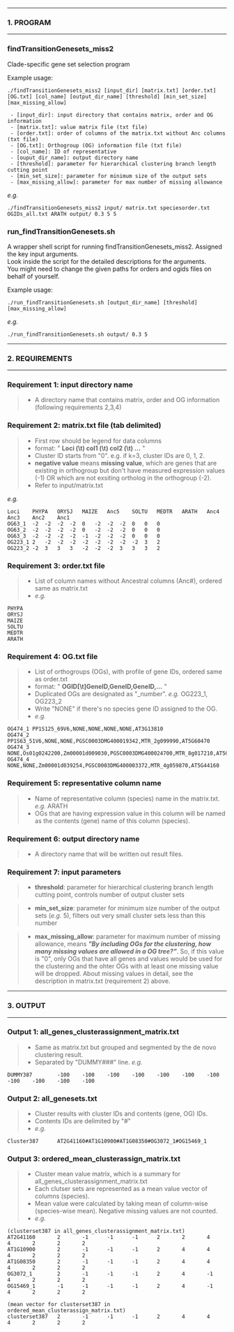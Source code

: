 ---------------
### 1. PROGRAM
---------------
### findTransitionGenesets_miss2
Clade-specific gene set selection program

Example usage:
```
./findTransitionGenesets_miss2 [input_dir] [matrix.txt] [order.txt] [OG.txt] [col_name] [output_dir_name] [threshold] [min_set_size] [max_missing_allow]

 - [input_dir]: input directory that contains matrix, order and OG information
 - [matrix.txt]: value matrix file (txt file)
 - [order.txt]: order of columns of the matrix.txt without Anc columns (txt file)
 - [OG.txt]: Orthogroup (OG) information file (txt file)
 - [col_name]: ID of representative 
 - [ouput_dir_name]: output directory name
 - [threshold]: parameter for hierarchical clustering branch length cutting point
 - [min_set_size]: parameter for minimum size of the output sets
 - [max_missing_allow]: parameter for max number of missing allowance
```

*e.g.*
```
./findTransitionGenesets_miss2 input/ matrix.txt speciesorder.txt OGIDs_all.txt ARATH output/ 0.3 5 5
```

### run_findTransitionGenesets.sh
A wrapper shell script for running findTransitionGenesets_miss2. Assigned the key input arguments.<br>
Look inside the script for the detailed descriptions for the arguments.<br>
You might need to change the given paths for orders and ogids files on behalf of yourself.

Example usage:
```
./run_findTransitionGenesets.sh [output_dir_name] [threshold] [max_missing_allow]

```

*e.g.*
```
./run_findTransitionGenesets.sh output/ 0.3 5
```

-------------------
### 2. REQUIREMENTS
-------------------
### Requirement 1: input directory name
>- A directory name that contains matrix, order and OG information (following requirements 2,3,4)

### Requirement 2: matrix.txt file (tab delimited)
>- First row should be legend for data columns
>- format: " **Loci (\t) col1 (\t) col2 (\t) ...** "
>- Cluster ID starts from "0". e.g. if k=3, cluster IDs are 0, 1, 2.
>- **negative value** means **missing value**, 
   which are genes that are existing in orthogroup but don't have measured expression values (-1)
   OR which are not exsiting ortholog in the orthogroup (-2).
>- Refer to input/matrix.txt

 *e.g.*
``` 
Loci	PHYPA	ORYSJ	MAIZE	Anc5	SOLTU	MEDTR	ARATH	Anc4	Anc3	Anc2	Anc1
OG63_1	-2	-2	-2	-2	0	-2	-2	-2	0	0	0
OG63_2	-2	-2	-2	-2	0	-2	-2	-2	0	0	0
OG63_3	-2	-2	-2	-2	-1	-2	-2	-2	0	0	0
OG223_1	2	-2	-2	-2	-2	-2	-2	-2	-2	3	2
OG223_2	-2	3	3	3	-2	-2	-2	3	3	3	2
```

### Requirement 3: order.txt file
>- List of column names without Ancestral columns (Anc#), ordered same as matrix.txt
>- *e.g.*
```
PHYPA
ORYSJ
MAIZE
SOLTU
MEDTR
ARATH
```

### Requirement 4: OG.txt file
>- List of orthogroups (OGs), with profile of gene IDs, ordered same as order.txt
>- format: " **OGID[\t]GeneID,GeneID,GeneID,...** "
>- Duplicated OGs are designated as "_number". *e.g.* OG223_1, OG223_2 
>- Write "NONE" if there's no species gene ID assigned to the OG.
>- *e.g.*
```
OG474_1	PP1S125_69V6,NONE,NONE,NONE,NONE,AT3G13810
OG474_2	PP1S63_51V6,NONE,NONE,PGSC0003DMG400019342,MTR_2g099990,AT5G60470
OG474_3	NONE,Os01g0242200,Zm00001d009030,PGSC0003DMG400024700,MTR_8g017210,AT5G66730
OG474_4	NONE,NONE,Zm00001d039254,PGSC0003DMG400003372,MTR_4g059870,AT5G44160
```

### Requirement 5: representative column name
>- Name of representative column (species) name in the matrix.txt. *e.g.* ARATH
>- OGs that are having expression value in this column will be named as the contents (gene) name of this column (species).


### Requirement 6: output directory name
>- A directory name that will be written out result files.


### Requirement 7: input parameters
>- **threshold**: parameter for hierarchical clustering branch length cutting point, controls number of output cluster sets

>- **min_set_size**: parameter for minimum size number of the output sets (*e.g.* 5), filters out very small cluster sets less than this number

>- **max_missing_allow**: parameter for maximum number of missing allowance, 
   means ***"By including OGs for the clustering, how many missing values are allowed in a OG tree?"***. 
   So, if this value is "0", only OGs that have all genes and values would be used for the clustering and the ohter OGs with at least one missing value will be dropped.
   About missing values in detail, see the description in matrix.txt (requirement 2) above.

-------------
### 3. OUTPUT
-------------
### Output 1: all_genes_clusterassignment_matrix.txt
>- Same as matrix.txt but grouped and segmented by the de novo clustering result.
>- Separated by "DUMMY###" line. *e.g.*
```
DUMMY387        -100    -100    -100    -100    -100    -100    -100    -100    -100    -100    -100
```

### Output 2: all_genesets.txt
>- Cluster results with cluster IDs and contents (gene, OG) IDs.
>- Contents IDs are delimited by "#"
>- *e.g.*
```
Cluster387      AT2G41160#AT1G10900#AT1G08350#OG3072_1#OG15469_1
```

### Output 3: ordered_mean_clusterassign_matrix.txt
>- Cluster mean value matrix, which is a summary for all_genes_clusterassignment_matrix.txt
>- Each clutser sets are represented as a mean value vector of columns (species).
>- Mean value were calculated by taking mean of column-wise (species-wise mean). Negative missing values are not counted.
>- *e.g.*
```
(clusterset387 in all_genes_clusterassignment_matrix.txt)
AT2G41160       2       -1      -1      -1      2       2       4       4       2       2       2
AT1G10900       2       -1      -1      -1      2       4       4       4       2       2       2
AT1G08350       2       -1      -1      -1      2       4       4       4       2       2       2
OG3072_1        2       -1      -1      -1      2       4       -1      4       2       2       2
OG15469_1       -1      -1      -1      -1      2       4       -1      4       2       2       2

(mean vector for clusterset387 in ordered_mean_clusterassign_matrix.txt)
clusterset387   2       -1      -1      -1      2       4       4       4       2       2       2
```

